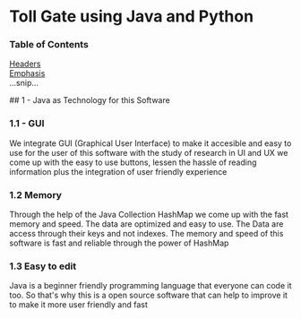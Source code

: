# Toll Gate using Java and Python
### Table of Contents  
[Headers](#head1)  
[Emphasis](#emphasis)  
...snip...    
<a name="headers"/>



<a name="head1"/>
## 1 - Java as Technology for this Software 

### 1.1 - GUI 

We integrate GUI (Graphical User Interface) to make it accesible and easy to use for the user of this software with the study of research in UI and UX we come up with the easy to use buttons, lessen the hassle of reading information plus the integration of user friendly experience 

### 1.2 Memory 
Through the help of the Java Collection HashMap we come up with the fast memory and speed. The data are optimized and easy to use. The Data are access through their keys and not indexes. The memory and speed of this software is fast and reliable through the power of HashMap 


### 1.3 Easy to edit 
Java is a beginner friendly programming language that everyone can code it too. So that's why this is a open source software that can help to improve it to make it more user friendly and fast 






